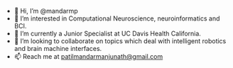 - 👋 Hi, I’m @mandarmp
- 👀 I’m interested in Computational Neuroscience, neuroinformatics and BCI.
- 🌱 I’m currently a Junior Specialist at UC Davis Health California.
- 🤝 I’m looking to collaborate on topics which deal with intelligent robotics and brain machine interfaces.
- 📫 Reach me at patilmandarmanjunath@gmail.com

<!---
mandarmp/mandarmp is a ✨ special ✨ repository because its `README.md` (this file) appears on your GitHub profile.
You can click the Preview link to take a look at your changes.
--->
